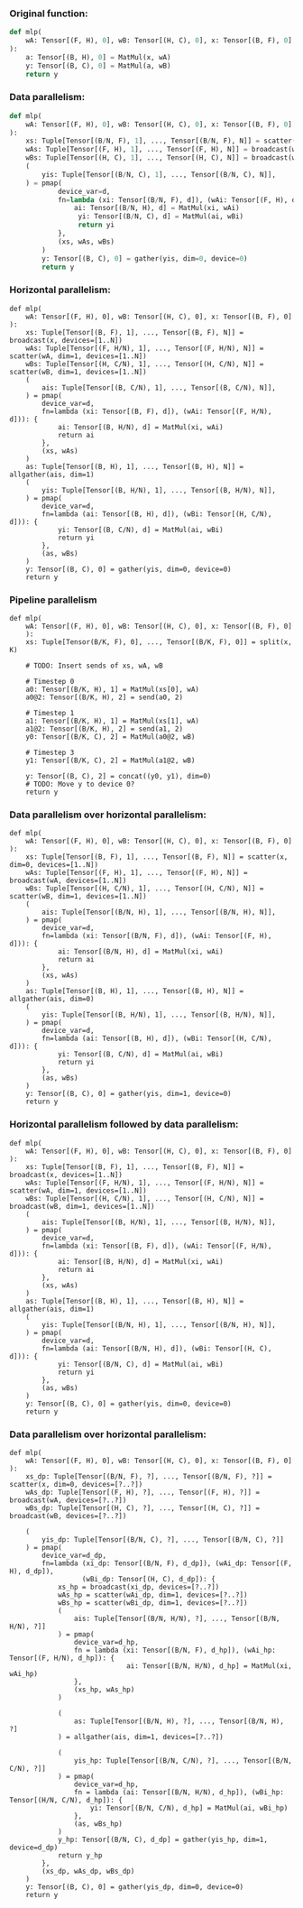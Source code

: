 ﻿### Original function:
```Python
def mlp(
    wA: Tensor[(F, H), 0], wB: Tensor[(H, C), 0], x: Tensor[(B, F), 0]
):
    a: Tensor[(B, H), 0] = MatMul(x, wA)
    y: Tensor[(B, C), 0] = MatMul(a, wB)
    return y
```

### Data parallelism:
```Python
def mlp(
    wA: Tensor[(F, H), 0], wB: Tensor[(H, C), 0], x: Tensor[(B, F), 0]
):
    xs: Tuple[Tensor[(B/N, F), 1], ..., Tensor[(B/N, F), N]] = scatter(x, dim=0, devices=[1..N])
    wAs: Tuple[Tensor[(F, H), 1], ..., Tensor[(F, H), N]] = broadcast(wA, devices=[1..N])
    wBs: Tuple[Tensor[(H, C), 1], ..., Tensor[(H, C), N]] = broadcast(wB, devices=[1..N])
    (
        yis: Tuple[Tensor[(B/N, C), 1], ..., Tensor[(B/N, C), N]],
    ) = pmap(
            device_var=d,
            fn=lambda (xi: Tensor[(B/N, F), d]), (wAi: Tensor[(F, H), d]), (wBi: Tensor[(H, C), d]): {
                ai: Tensor[(B/N, H), d] = MatMul(xi, wAi)
                 yi: Tensor[(B/N, C), d] = MatMul(ai, wBi)
                 return yi
            },
            (xs, wAs, wBs)
        )
        y: Tensor[(B, C), 0] = gather(yis, dim=0, device=0)
        return y
```
 
### Horizontal parallelism:
    def mlp(
        wA: Tensor[(F, H), 0], wB: Tensor[(H, C), 0], x: Tensor[(B, F), 0]
    ):
        xs: Tuple[Tensor[(B, F), 1], ..., Tensor[(B, F), N]] = broadcast(x, devices=[1..N])
        wAs: Tuple[Tensor[(F, H/N), 1], ..., Tensor[(F, H/N), N]] = scatter(wA, dim=1, devices=[1..N])
        wBs: Tuple[Tensor[(H, C/N), 1], ..., Tensor[(H, C/N), N]] = scatter(wB, dim=1, devices=[1..N])
        (
            ais: Tuple[Tensor[(B, C/N), 1], ..., Tensor[(B, C/N), N]],
        ) = pmap(
            device_var=d,
            fn=lambda (xi: Tensor[(B, F), d]), (wAi: Tensor[(F, H/N), d])): {
                ai: Tensor[(B, H/N), d] = MatMul(xi, wAi)
                return ai
            },
            (xs, wAs)
        )
        as: Tuple[Tensor[(B, H), 1], ..., Tensor[(B, H), N]] = allgather(ais, dim=1)
        (
            yis: Tuple[Tensor[(B, H/N), 1], ..., Tensor[(B, H/N), N]],
        ) = pmap(
            device_var=d,
            fn=lambda (ai: Tensor[(B, H), d]), (wBi: Tensor[(H, C/N), d])): {
                yi: Tensor[(B, C/N), d] = MatMul(ai, wBi)
                return yi
            },
            (as, wBs)
        )
        y: Tensor[(B, C), 0] = gather(yis, dim=0, device=0)
        return y

### Pipeline parallelism
    def mlp(
        wA: Tensor[(F, H), 0], wB: Tensor[(H, C), 0], x: Tensor[(B, F), 0]
        ):
        xs: Tuple[Tensor(B/K, F), 0], ..., Tensor[(B/K, F), 0]] = split(x, K)
        
        # TODO: Insert sends of xs, wA, wB
     
        # Timestep 0
        a0: Tensor[(B/K, H), 1] = MatMul(xs[0], wA)
        a0@2: Tensor[(B/K, H), 2] = send(a0, 2)
        
        # Timestep 1
        a1: Tensor[(B/K, H), 1] = MatMul(xs[1], wA)
        a1@2: Tensor[(B/K, H), 2] = send(a1, 2)
        y0: Tensor[(B/K, C), 2] = MatMul(a0@2, wB)
        
        # Timestep 3
        y1: Tensor[(B/K, C), 2] = MatMul(a1@2, wB)
        
        y: Tensor[(B, C), 2] = concat((y0, y1), dim=0)
		# TODO: Move y to device 0?
		return y 

### Data parallelism over horizontal parallelism:
    def mlp(
        wA: Tensor[(F, H), 0], wB: Tensor[(H, C), 0], x: Tensor[(B, F), 0]
    ):
        xs: Tuple[Tensor[(B, F), 1], ..., Tensor[(B, F), N]] = scatter(x, dim=0, devices=[1..N])
        wAs: Tuple[Tensor[(F, H), 1], ..., Tensor[(F, H), N]] = broadcast(wA, devices=[1..N])
        wBs: Tuple[Tensor[(H, C/N), 1], ..., Tensor[(H, C/N), N]] = scatter(wB, dim=1, devices=[1..N])
        (
            ais: Tuple[Tensor[(B/N, H), 1], ..., Tensor[(B/N, H), N]],
        ) = pmap(
            device_var=d,
            fn=lambda (xi: Tensor[(B/N, F), d]), (wAi: Tensor[(F, H), d])): {
                ai: Tensor[(B/N, H), d] = MatMul(xi, wAi)
                return ai
            },
            (xs, wAs)
        )
        as: Tuple[Tensor[(B, H), 1], ..., Tensor[(B, H), N]] = allgather(ais, dim=0)
        (
            yis: Tuple[Tensor[(B, H/N), 1], ..., Tensor[(B, H/N), N]],
        ) = pmap(
            device_var=d,
            fn=lambda (ai: Tensor[(B, H), d]), (wBi: Tensor[(H, C/N), d])): {
                yi: Tensor[(B, C/N), d] = MatMul(ai, wBi)
                return yi
            },
            (as, wBs)
        )
        y: Tensor[(B, C), 0] = gather(yis, dim=1, device=0)
        return y

### Horizontal parallelism followed by data parallelism:
    def mlp(
        wA: Tensor[(F, H), 0], wB: Tensor[(H, C), 0], x: Tensor[(B, F), 0]
    ):
        xs: Tuple[Tensor[(B, F), 1], ..., Tensor[(B, F), N]] = broadcast(x, devices=[1..N])
        wAs: Tuple[Tensor[(F, H/N), 1], ..., Tensor[(F, H/N), N]] = scatter(wA, dim=1, devices=[1..N])
        wBs: Tuple[Tensor[(H, C/N), 1], ..., Tensor[(H, C/N), N]] = broadcast(wB, dim=1, devices=[1..N])
        (
            ais: Tuple[Tensor[(B, H/N), 1], ..., Tensor[(B, H/N), N]],
        ) = pmap(
            device_var=d,
            fn=lambda (xi: Tensor[(B, F), d]), (wAi: Tensor[(F, H/N), d])): {
                ai: Tensor[(B, H/N), d] = MatMul(xi, wAi)
                return ai
            },
            (xs, wAs)
        )
        as: Tuple[Tensor[(B, H), 1], ..., Tensor[(B, H), N]] = allgather(ais, dim=1)
        (
            yis: Tuple[Tensor[(B/N, H), 1], ..., Tensor[(B/N, H), N]],
        ) = pmap(
            device_var=d,
            fn=lambda (ai: Tensor[(B/N, H), d]), (wBi: Tensor[(H, C), d])): {
                yi: Tensor[(B/N, C), d] = MatMul(ai, wBi)
                return yi
            },
            (as, wBs)
        )
        y: Tensor[(B, C), 0] = gather(yis, dim=0, device=0)
        return y

### Data parallelism over horizontal parallelism:
    def mlp(
        wA: Tensor[(F, H), 0], wB: Tensor[(H, C), 0], x: Tensor[(B, F), 0]
    ):
        xs_dp: Tuple[Tensor[(B/N, F), ?], ..., Tensor[(B/N, F), ?]] = scatter(x, dim=0, devices=[?..?])
        wAs_dp: Tuple[Tensor[(F, H), ?], ..., Tensor[(F, H), ?]] = broadcast(wA, devices=[?..?])
        wBs_dp: Tuple[Tensor[(H, C), ?], ..., Tensor[(H, C), ?]] = broadcast(wB, devices=[?..?])
		
        (
            yis_dp: Tuple[Tensor[(B/N, C), ?], ..., Tensor[(B/N, C), ?]]
        ) = pmap(
            device_var=d_dp,
            fn=lambda (xi_dp: Tensor[(B/N, F), d_dp]), (wAi_dp: Tensor[(F, H), d_dp]),
                      (wBi_dp: Tensor[(H, C), d_dp]): {
                xs_hp = broadcast(xi_dp, devices=[?..?])
                wAs_hp = scatter(wAi_dp, dim=1, devices=[?..?])
                wBs_hp = scatter(wBi_dp, dim=1, devices=[?..?])
                (
                    ais: Tuple[Tensor[(B/N, H/N), ?], ..., Tensor[(B/N, H/N), ?]]
                ) = pmap(
                    device_var=d_hp,
                    fn = lambda (xi: Tensor[(B/N, F), d_hp]), (wAi_hp: Tensor[(F, H/N), d_hp]): {
                                 ai: Tensor[(B/N, H/N), d_hp] = MatMul(xi, wAi_hp)
                    },
                    (xs_hp, wAs_hp)
                )
				
                (
                    as: Tuple[Tensor[(B/N, H), ?], ..., Tensor[(B/N, H), ?]
                ) = allgather(ais, dim=1, devices=[?..?])
				
                (
                    yis_hp: Tuple[Tensor[(B/N, C/N), ?], ..., Tensor[(B/N, C/N), ?]]
                ) = pmap(
                    device_var=d_hp,
                    fn = lambda (ai: Tensor[(B/N, H/N), d_hp]), (wBi_hp: Tensor[(H/N, C/N), d_hp]): {
                        yi: Tensor[(B/N, C/N), d_hp] = MatMul(ai, wBi_hp)
                    },
                    (as, wBs_hp)
                )
                y_hp: Tensor[(B/N, C), d_dp] = gather(yis_hp, dim=1, device=d_dp)
                return y_hp
            },
            (xs_dp, wAs_dp, wBs_dp)
        )
        y: Tensor[(B, C), 0] = gather(yis_dp, dim=0, device=0)
        return y
